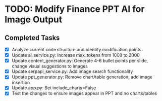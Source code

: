 # TODO: Modify Finance PPT AI for Image Output

## Completed Tasks
- [x] Analyze current code structure and identify modification points
- [x] Update ai_service.py: Increase max_tokens from 1000 to 2000
- [x] Update content_generator.py: Generate 4-6 bullet points per slide, change visual suggestions to images
- [x] Update serpapi_service.py: Add image search functionality
- [x] Update ppt_generator.py: Remove chart/table generation, add image insertion
- [x] Update app.py: Set include_charts=False
- [x] Test the changes to ensure images appear in PPT and no charts/tables
